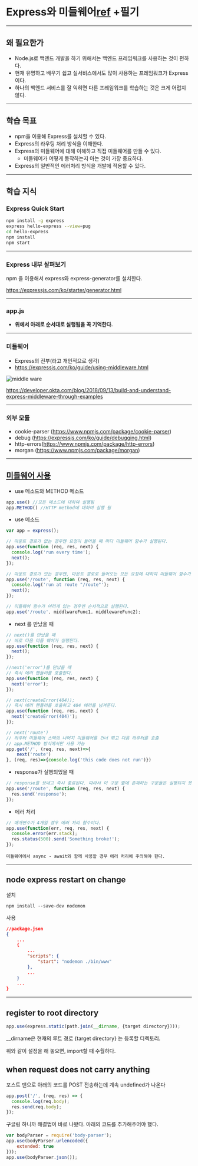 # Express와 미들웨어[ref](https://lucas.codesquad.kr/) +필기

------

## 왜 필요한가

- Node.js로 백엔드 개발을 하기 위해서는 백엔드 프레임워크를 사용하는 것이 편하다.
- 현재 유명하고 배우기 쉽고 실서비스에서도 많이 사용하는 프레임워크가 Express이다.
- 하나의 백엔드 서비스를 잘 익히면 다른 프레임워크를 학습하는 것은 크게 어렵지 않다.

------

## 학습 목표

- npm을 이용해 Express를 설치할 수 있다.
- Express의 라우팅 처리 방식을 이해한다.
- Express의 미들웨어에 대해 이해하고 직접 미들웨어를 만들 수 있다.
  - 미들웨어가 어떻게 동작하는지 아는 것이 가장 중요하다.
- Express의 일반적인 에러처리 방식을 개발에 적용할 수 있다.

------

## 학습 지식

### Express Quick Start

```bash
npm install -g express
express hello-express --view=pug
cd hello-express
npm install
npm start
```

------

### Express 내부 살펴보기

npm 을 이용해서 express와 express-generator를 설치한다.

https://expressjs.com/ko/starter/generator.html

------

### app.js

- **위에서 아래로 순서대로 실행됨을 꼭 기억한다.**

------

### 미들웨어

- Express의 전부(라고 개인적으로 생각)
- https://expressjs.com/ko/guide/using-middleware.html

![middle ware](https://developer.okta.com/assets-jekyll/blog/express-middleware-examples/middleware-30b3b30ad54e21d8281719042860f3edd9fb1f40f93150233a08165d908f4631.png)

https://developer.okta.com/blog/2018/09/13/build-and-understand-express-middleware-through-examples

------

### 외부 모듈

- cookie-parser (https://www.npmjs.com/package/cookie-parser)
- debug (https://expressjs.com/ko/guide/debugging.html)
- http-errors(https://www.npmjs.com/package/http-errors)
- morgan (https://www.npmjs.com/package/morgan)

------

## [미들웨어  사용](https://expressjs.com/en/starter/basic-routing.html)

- use 메소드와 METHOD 메소드

```js
app.use() //모든 메소드에 대하여 실행됨
app.METHOD() //HTTP method에 대하여 실행 됨
```

- use 메소드

```js
var app = express();

// 마운트 경로가 없는 경우엔 요청이 들어올 때 마다 미들웨어 함수가 실행된다.
app.use(function (req, res, next) {
  console.log('run every time');
  next();
});

// 마운트 경로가 있는 경우엔, 마운트 경로로 들어오는 모든 요청에 대하여 미들웨어 함수가 실행된다.
app.use('/route', function (req, res, next) {
  console.log('run at route "/route"');
  next();
});

// 미들웨어 함수가 여러개 있는 경우엔 순차적으로 실행된다.
app.use('/route', middlwareFunc1, middlewareFunc2);

```

- next 를 만났을 때

```js
// next()를 만났을 때
// 바로 다음 미들 웨어가 실행된다.
app.use(function (req, res, next) {
  next();
});

//next('error')를 만났을 때 
// 즉시 에러 핸들러를 호출한다.
app.use(function (req, res, next) {
  next('error');
});

// next(createError(404));
// 즉시 에러 핸들러를 호출하고 404 에러를 넘겨준다.
app.use(function (req, res, next) {
  next('createError(404)');
});

// next('route')
// 라우터 미들웨어 스택의 나머지 미들웨어를 건너 뛰고 다음 라우터를 호출
// app.METHOD 방식에서만 사용 가능
app.get('/', (req, res, next)=>{
    next('route')
}, (req, res)=>{console.log('this code does not run')})
```

- response가 실행되었을 때

```js
// response를 보내고 즉시 종료된다. 따라서 이 구문 밑에 존재하는 구문들은 실행되지 못한다.
app.use('/route', function (req, res, next) {
  res.send('response');
});
```

- 에러 처리

```js
// 매개변수가 4개일 경우 에러 처리 함수이다.
app.use(function(err, req, res, next) {
  console.error(err.stack);
  res.status(500).send('Something broke!');
});
```

	미들웨어에서 async - await와 함께 사용할 경우 에러 처리에 주의해야 한다.

---

## node express restart on change

설치

```shell
npm install --save-dev nodemon
```

사용

```json
//package.json
{
    ...
    {
        ...
        "scripts": {
    		"start": "nodemon ./bin/www"
  		},
        ...
    }
    ...
}
```

---

## register to root directory

```javascript
app.use(express.static(path.join(__dirname, {target directory})));
```

__dirname은 현재의 루트 경로 {target directory} 는 등록할 디렉토리.

위와 같이 설정을 해 놓으면, import할 때 수월하다.

## when request does not carry anything

포스트 맨으로 아래의 코드를 POST 전송하는데 계속 undefined가 나온다

```javascript
app.post('/', (req, res) => {
  console.log(req.body);
  res.send(req.body);
});
```

구글링 하니까 해결법이 바로 나왔다. 아래의 코드를 추가해주어야 했다.

```javascript
var bodyParser = require('body-parser');
app.use(bodyParser.urlencoded({
    extended: true
}));
app.use(bodyParser.json());
```

